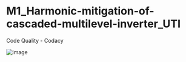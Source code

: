 # M1_Harmonic-mitigation-of-cascaded-multilevel-inverter_UTI

Code Quality - Codacy

![image](https://user-images.githubusercontent.com/98802184/153414844-ce0a5b3b-33a0-49b8-87fd-8126fee705f1.png)

